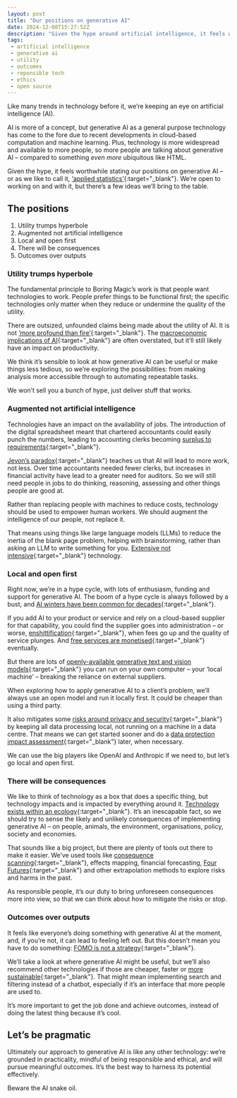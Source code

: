 ```yaml
---
layout: post
title: "Our positions on generative AI"
date: 2024-12-08T15:27:52Z
description: "Given the hype around artificial intelligence, it feels worthwhile stating our positions on the technology. We’re open to working on and with it, but there’s a few ideas we’ll bring to the table."
tags:
 - artificial intelligence
 - generative ai
 - utility
 - outcomes
 - reponsible tech
 - ethics
 - open source
---
```


Like many trends in technology before it, we’re keeping an eye on artificial intelligence (AI). 

AI is more of a concept, but generative AI as a general purpose technology has come to the fore due to recent developments in cloud-based computation and machine learning. Plus, technology is more widespread and available to more people, so more people are talking about generative AI – compared to something _even more_ ubiquitous like HTML.

Given the hype, it feels worthwhile stating our positions on generative AI – or as we like to call it, [‘applied statistics’](https://adactio.com/journal/21552){:target="_blank"}. We’re open to working on and with it, but there’s a few ideas we’ll bring to the table. 

## The positions

1. Utility trumps hyperbole
2. Augmented not artificial intelligence
3. Local and open first
4. There will be consequences
5. Outcomes over outputs

### Utility trumps hyperbole

The fundamental principle to Boring Magic’s work is that people want technologies to work. People prefer things to be functional first; the specific technologies only matter when they reduce or undermine the quality of the utility.

There are outsized, unfounded claims being made about the utility of AI. It is not [‘more profound than fire’](https://fortune.com/2023/04/17/sundar-pichai-a-i-more-profound-than-fire-electricity/){:target="_blank"}. The [macroeconomic implications of AI](https://www.nber.org/papers/w32487){:target="_blank"} are often overstated, but it’ll still likely have an impact on productivity.

We think it’s sensible to look at how generative AI can be useful or make things less tedious, so we’re exploring the possibilities: from making analysis more accessible through to automating repeatable tasks.

We won’t sell you a bunch of hype, just deliver stuff that works.

### Augmented not artificial intelligence

Technologies have an impact on the availability of jobs. The introduction of the digital spreadsheet meant that chartered accountants could easily punch the numbers, leading to accounting clerks becoming [surplus to requirements](https://www.ft.com/content/c5f7909f-0bac-40fa-b5a8-ff34c38b89a9#:~:text=The%20Bureau%20of%20Labor%20Statistics%20estimated%20that%20there%20were%20339%2C000%20accountants%20and%20accounting%20clerks%20working%20in%20the%20US%20in%201980%2C%20around%20the%20time%20VisiCalc%20started%20to%20take%20off.%20By%202022%2C%20the%20bureau%20tallied%201.4mn%20accountants%20and%20auditors.){:target="_blank"}.

[Jevon’s paradox](https://www.timpaul.co.uk/posts/automation-and-the-jevons-paradox/){:target="_blank"} teaches us that AI will lead to more work, not less. Over time accountants needed fewer clerks, but increases in financial activity have lead to a greater need for auditors. So we will still need people in jobs to do thinking, reasoning, assessing and other things people are good at.

Rather than replacing people with machines to reduce costs, technology should be used to empower human workers. We should augment the intelligence of our people, not replace it.

That means using things like large language models (LLMs) to reduce the inertia of the blank page problem,  helping with brainstorming, rather than asking an LLM to write something for you. [Extensive not intensive](https://mosaic.uoc.edu/2023/06/26/nobody-writing-and-nobody-reading-artificial-intelligence-chatbots-and-the-science-we-want/){:target="_blank"} technology.

### Local and open first

Right now, we’re in a hype cycle, with lots of enthusiasm, funding and support for generative AI. The boom of a hype cycle is always followed by a bust, and [AI winters have been common for decades](https://en.wikipedia.org/wiki/AI_winter){:target="_blank"}. 

If you add AI to your product or service and rely on a cloud-based supplier for that capability, you could find the supplier goes into administration – or worse, [enshittification](https://pluralistic.net/2023/01/21/potemkin-ai/#hey-guys){:target="_blank"}, when fees go up and the quality of service plunges. And [free services are monetised](https://visitmy.website/2024/02/02/monetising-the-rabbit-r1/){:target="_blank"} eventually.

But there are lots of [openly-available generative text and vision models](https://ollama.com/){:target="_blank"} you can run on your own computer – your ‘local machine’ – breaking the reliance on external suppliers.

When exploring how to apply generative AI to a client’s problem, we’ll always use an open model and run it locally first. It could be cheaper than using a third party. 

It also mitigates some [risks around privacy and security](https://www.bbc.co.uk/news/technology-68128396){:target="_blank"} by keeping all data processing local, not running on a machine in a data centre. That means we can get started sooner and do a [data protection impact assessment](https://ico.org.uk/for-organisations/uk-gdpr-guidance-and-resources/accountability-and-governance/guide-to-accountability-and-governance/data-protection-impact-assessments/){:target="_blank"} later, when necessary.

We can use the big players like OpenAI and Anthropic if we need to, but let’s go local and open first.

### There will be consequences 

We like to think of technology as a box that does a specific thing, but technology impacts and is impacted by everything around it. [Technology exists within an ecology](http://booktwo.org/notebook/ai-is-doing-exactly-what-its-creators-want-it-to-do/){:target="_blank"}. It’s an inescapable fact, so we should try to sense the likely and unlikely consequences of implementing generative AI – on people, animals, the environment, organisations, policy, society and economies. 

That sounds like a big project, but there are plenty of tools out there to make it easier. We’ve used tools like [consequence scanning](https://doteveryone.org.uk/project/consequence-scanning/){:target="_blank"}, effects mapping, financial forecasting, [Four Futures](https://jfsdigital.org/articles-and-essays/2009-2/vol-14-no-2-november/essays/jim-dators-alternative-futures-and-the-path-to-iafs-aspirational-futures/){:target="_blank"} and other extrapolation methods to explore risks and harms in the past. 

As responsible people, it’s our duty to bring unforeseen consequences more into view, so that we can think about how to mitigate the risks or stop.

### Outcomes over outputs

It feels like everyone’s doing something with generative AI at the moment, and, if you’re not, it can lead to feeling left out. But this doesn’t mean you have to do something: [FOMO is not a strategy](https://buttondown.com/justenoughinternet/archive/fomo-is-not-a-strategy){:target="_blank"}.

We’ll take a look at where generative AI might be useful, but we’ll also recommend other technologies if those are cheaper, faster or [more sustainable](https://hbr.org/2024/07/the-uneven-distribution-of-ais-environmental-impacts){:target="_blank"}. That might mean implementing search and filtering instead of a chatbot, especially if it’s an interface that more people are used to. 

It’s more important to get the job done and achieve outcomes, instead of doing the latest thing because it’s cool.

## Let’s be pragmatic

Ultimately our approach to generative AI is like any other technology: we’re grounded in practicality, mindful of being responsible and ethical, and will pursue meaningful outcomes. It’s the best way to harness its potential effectively.

Beware the AI snake oil.